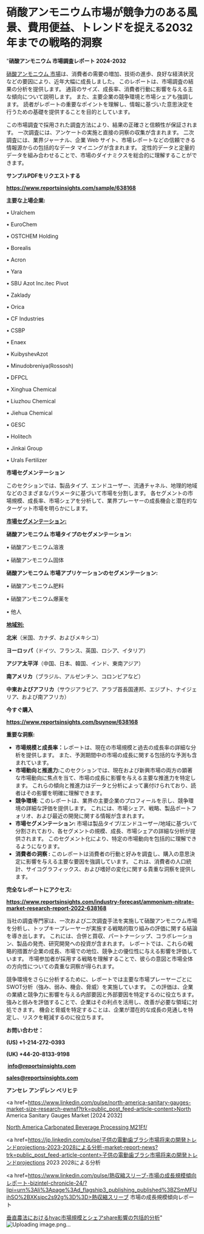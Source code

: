 # 硝酸アンモニウム市場が競争力のある風景、費用便益、トレンドを捉える2032年までの戦略的洞察

"<strong>硝酸アンモニウム 市場調査レポート 2024-2032</strong>

<a href=https://www.reportsinsights.com/sample/638168>硝酸アンモニウム 市場</a>は、消費者の需要の増加、技術の進歩、良好な経済状況などの要因により、近年大幅に成長しました。 このレポートは、市場調査の結果の分析を提供します。 通貨のサイズ、成長率、消費者行動に影響を与える主な傾向について説明します。 また、主要企業の競争環境と市場シェアも強調します。 読者がレポートの重要なポイントを理解し、情報に基づいた意思決定を行うための基礎を提供することを目的としています。

この市場調査で採用された調査方法により、結果の正確さと信頼性が保証されます。 一次調査には、アンケートの実施と直接の洞察の収集が含まれます。 二次調査には、業界ジャーナル、企業 Web サイト、市場レポートなどの信頼できる情報源からの包括的なデータ マイニングが含まれます。 定性的データと定量的データを組み合わせることで、市場のダイナミクスを総合的に理解することができます。

<strong><b>サンプルPDFをリクエストする</b></strong>

<a href=https://www.reportsinsights.com/sample/638168><strong><u>https://www.reportsinsights.com/sample/638168</u></strong></a>

<strong>主要な上場企業:</strong>

• Uralchem

• EuroChem

• OSTCHEM Holding

• Borealis

• Acron

• Yara

• SBU Azot Inc.itec Pivot

• Zaklady

• Orica

• CF Industries

• CSBP

• Enaex

• KuibyshevAzot

• Minudobreniya(Rossosh)

• DFPCL

• Xinghua Chemical

• Liuzhou Chemical

• Jiehua Chemical

• GESC

• Holitech

• Jinkai Group

• Urals Fertilizer

<strong>市場セグメンテーション</strong>

このセクションでは、製品タイプ、エンドユーザー、流通チャネル、地理的地域などのさまざまなパラメータに基づいて市場を分割します。 各セグメントの市場規模、成長率、市場シェアを分析して、業界プレーヤーの成長機会と潜在的なターゲット市場を明らかにします。

<strong><u>市場セグメンテーション</u></strong><strong><u>:</u></strong>

<strong>硝酸アンモニウム 市場タイプのセグメンテーション:</strong>

• 硝酸アンモニウム溶液

• 硝酸アンモニウム固体

<strong>硝酸アンモニウム 市場アプリケーションのセグメンテーション:</strong>

• 硝酸アンモニウム肥料

• 硝酸アンモニウム爆薬を

• 他人

<strong><u>地域別</u></strong><strong><u>:</u></strong>

<strong>北米</strong>（米国、カナダ、およびメキシコ）

<strong>ヨーロッパ</strong>（ドイツ、フランス、英国、ロシア、イタリア）

<strong>アジア太平洋</strong>（中国、日本、韓国、インド、東南アジア）

<strong>南アメリカ</strong>（ブラジル、アルゼンチン、コロンビアなど）

<strong>中東およびアフリカ</strong>（サウジアラビア、アラブ首長国連邦、エジプト、ナイジェリア、および南アフリカ）

<strong>今すぐ購入</strong>

<a href=https://www.reportsinsights.com/buynow/638168><strong><u>https://www.reportsinsights.com/buynow/638168</u></strong></a>

<strong>重要な洞察:</strong>
<ul>
  <li><strong>市場規模と成長率：</strong>レポートは、現在の市場規模と過去の成長率の詳細な分析を提供します。 また、予測期間中の市場の成長に関する包括的な予測も含まれています。</li>
  <li><strong>市場動向と推進力:</strong>このセクションでは、現在および新興市場の両方の顕著な市場動向に焦点を当て、市場の成長に影響を与える主要な推進力を特定します。 これらの傾向と推進力はデータと分析によって裏付けられており、読者はその影響を明確に理解できます。</li>
  <li><strong>競争環境</strong>: このレポートは、業界の主要企業のプロフィールを示し、競争環境の詳細な評価を提供します。 これには、市場シェア、戦略、製品ポートフォリオ、および最近の開発に関する情報が含まれます。</li>
  <li><strong>市場セグメンテーション: </strong>市場は製品タイプ/エンドユーザー/地域に基づいて分割されており、各セグメントの規模、成長、市場シェアの詳細な分析が提供されます。 このセグメント化により、特定の市場動向を包括的に理解できるようになります。</li>
  <li><strong>消費者の洞察 : </strong>このレポートは消費者の行動と好みを調査し、購入の意思決定に影響を与える主要な要因を強調しています。 これは、消費者の人口統計、サイコグラフィックス、および嗜好の変化に関する貴重な洞察を提供します。</li>
</ul>
<strong>完全なレポートにアクセス:</strong>

<a href=https://www.reportsinsights.com/industry-forecast/ammonium-nitrate-market-research-report-2022-638168><strong><u><b>https://www.reportsinsights.com/industry-forecast/ammonium-nitrate-market-research-report-2022-638168</b></u></strong></a>

当社の調査専門家は、一次および二次調査手法を実施して硝酸アンモニウム市場を分析し、トップキープレーヤーが実施する戦略的取り組みの評価に関する結論を導き出します。 これには、合併と買収、パートナーシップ、コラボレーション、製品の発売、研究開発への投資が含まれます。 レポートでは、これらの戦略的措置が企業の成長、市場での地位、競争上の優位性に与える影響を評価しています。 市場参加者が採用する戦略を理解することで、彼らの意図と市場全体の方向性についての貴重な洞察が得られます。

競争環境をさらに分析するために、レポートでは主要な市場プレーヤーごとにSWOT分析（強み、弱み、機会、脅威）を実施しています。 この評価は、企業の業績と競争力に影響を与える内部要因と外部要因を特定するのに役立ちます。 強みと弱みを評価することで、企業はその利点を活用し、改善が必要な領域に対処できます。 機会と脅威を特定することは、企業が潜在的な成長の見通しを特定し、リスクを軽減するのに役立ちます。

<strong>お問い合わせ：</strong>

<strong>(US) +1-214-272-0393</strong>

<strong>(UK) +44-20-8133-9198</strong>

<strong> </strong><a href=info@reportsinsights.com><strong><u>info@reportsinsights.com</u></strong></a>

<a href=sales@reportsinsights.com><strong><u>sales@reportsinsights.com</u></strong></a>

<strong>アンセレ アンデレン ベリヒテ</strong>

<a href=https://www.linkedin.com/pulse/north-america-sanitary-gauges-market-size-research-ewnsf?trk=public_post_feed-article-content>North America Sanitary Gauges Market [2024 2032]</a>

<a href=https://www.linkedin.com/pulse/north-america-carbonated-beverage-processing-m21ff/>North America Carbonated Beverage Processing M21Ff/</a>

<a href=https://jp.linkedin.com/pulse/子供の電動歯ブラシ市場将来の開発トレンドprojections-2023-2028による分析-market-report-news?trk=public_post_feed-article-content>子供の電動歯ブラシ市場将来の開発トレンドprojections 2023 2028による分析</a>

<a href=https://www.linkedin.com/pulse/熱収縮スリーブ-市場の成長規模傾向レポート-bizintel-chronicle-24/?lipi=urn%3Ali%3Apage%3Ad_flagship3_publishing_published%3BZSmMFUihSO%2BXKsipc2s92g%3D%3D>熱収縮スリーブ 市場の成長規模傾向レポート</a>

<a href=https://www.linkedin.com/pulse/垂直農法におけるhvac市場規模とシェアshare影響の包括的分析-reportsinsights-pvt-ltd-fghsf/>垂直農法におけるhvac市場規模とシェアshare影響の包括的分析</a>"
![Uploading image.png…]()
